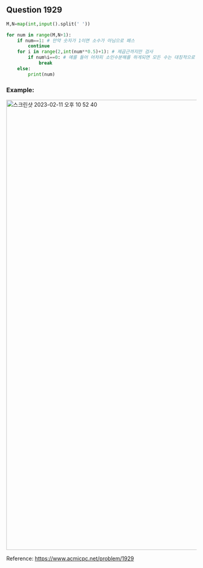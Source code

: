 ## Question 1929


```python 3
M,N=map(int,input().split(' '))

for num in range(M,N+1):
    if num==1: # 만약 숫자가 1이면 소수가 아님으로 패스
        continue
    for i in range(2,int(num**0.5)+1): # 제곱근까지만 검사
        if num%i==0: # 예를 들어 어차피 소인수분해를 하게되면 모든 수는 대칭적으로 뽑아지기 때문에, 제곱근까지만 검사
            break   
    else:
        print(num) 

```


### Example:
<img width="1188" alt="스크린샷 2023-02-11 오후 10 52 40" src="https://user-images.githubusercontent.com/107760647/218261616-073504b0-a9bd-4915-aaba-33730bb8823a.png">


Reference:
https://www.acmicpc.net/problem/1929

